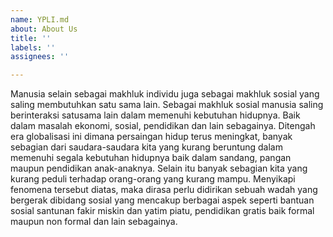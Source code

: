 ```yaml
---
name: YPLI.md
about: About Us
title: ''
labels: ''
assignees: ''

---
```


Manusia selain sebagai makhluk individu juga sebagai makhluk sosial yang saling membutuhkan satu sama lain. Sebagai makhluk sosial manusia saling berinteraksi satusama lain dalam memenuhi kebutuhan hidupnya. Baik dalam masalah ekonomi, sosial, pendidikan dan lain sebagainya. Ditengah era globalisasi ini dimana persaingan hidup terus meningkat, banyak sebagian dari saudara-saudara kita yang kurang beruntung dalam memenuhi segala kebutuhan hidupnya baik dalam sandang, pangan maupun pendidikan anak-anaknya. 
Selain itu banyak sebagian kita yang kurang peduli terhadap orang-orang yang kurang mampu. Menyikapi fenomena tersebut diatas, maka dirasa perlu didirikan sebuah wadah yang bergerak dibidang sosial yang mencakup berbagai aspek seperti bantuan sosial santunan fakir miskin dan yatim piatu, pendidikan gratis baik formal maupun non formal dan lain sebagainya.
